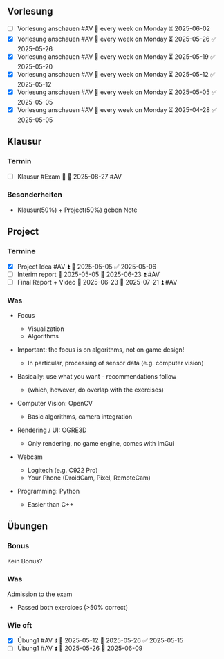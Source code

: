 ## Vorlesung
- [ ] Vorlesung anschauen #AV 🔁 every week on Monday ⏳ 2025-06-02
- [x] Vorlesung anschauen #AV 🔁 every week on Monday ⏳ 2025-05-26 ✅ 2025-05-26
- [x] Vorlesung anschauen #AV 🔁 every week on Monday ⏳ 2025-05-19 ✅ 2025-05-20
- [x] Vorlesung anschauen #AV 🔁 every week on Monday ⏳ 2025-05-12 ✅ 2025-05-12
- [x] Vorlesung anschauen #AV 🔁 every week on Monday ⏳ 2025-05-05 ✅ 2025-05-05
- [x] Vorlesung anschauen #AV 🔁 every week on Monday ⏳ 2025-04-28 ✅ 2025-05-05
## Klausur
### Termin
- [ ] Klausur #Exam 🔺 🛫 2025-08-27 #AV

### Besonderheiten
- Klausur(50%) + Project(50%) geben Note

## Project
### Termine
- [x] Project Idea #AV ⏫ 📅 2025-05-05 ✅ 2025-05-06
- [ ] Interim report 🛫 2025-05-05 📅 2025-06-23 ⏫ #AV
- [ ] Final Report + Video 🛫 2025-06-23 📅 2025-07-21 ⏫ #AV 
### Was
- Focus  
	- Visualization  
	- Algorithms  
- Important: the focus is on algorithms, not on game design!  
	- In particular, processing of sensor data (e.g. computer vision)

- Basically: use what you want - recommendations follow  
	- (which, however, do overlap with the exercises)  
- Computer Vision: OpenCV  
	- Basic algorithms, camera integration  
- Rendering / UI: OGRE3D  
	- Only rendering, no game engine, comes with ImGui  
- Webcam  
	- Logitech (e.g. C922 Pro)  
	- Your Phone (DroidCam, Pixel, RemoteCam)  
- Programming: Python  
	- Easier than C++

## Übungen
### Bonus
Kein Bonus?
### Was
Admission to the exam  
- Passed both exercices (>50% correct)
### Wie oft
- [x] Übung1 #AV ⏫ 🛫 2025-05-12 📅 2025-05-26 ✅ 2025-05-15
- [ ] Übung1 #AV ⏫ 🛫 2025-05-26 📅 2025-06-09